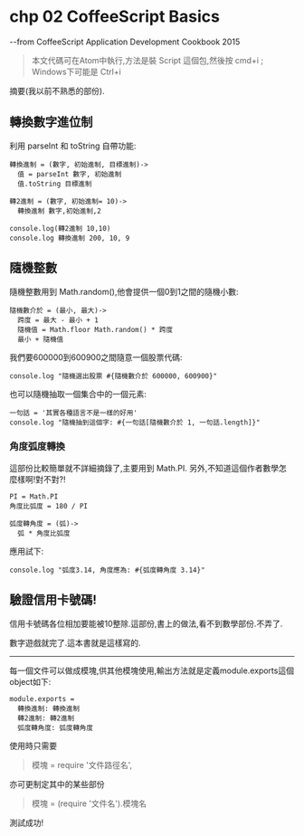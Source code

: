 # chp 02 CoffeeScript Basics
--from CoffeeScript Application Development Cookbook 2015

> 本文代碼可在Atom中執行,方法是裝 Script 這個包,然後按 cmd+i ; Windows下可能是 Ctrl+i

摘要(我以前不熟悉的部份).

## 轉換數字進位制

利用 parseInt 和 toString 自帶功能:

    轉換進制 = (數字, 初始進制, 目標進制)->
      值 = parseInt 數字, 初始進制
      值.toString 目標進制

    轉2進制 = (數字, 初始進制= 10)->
      轉換進制 數字,初始進制,2

    console.log(轉2進制 10,10)
    console.log 轉換進制 200, 10, 9

## 隨機整數

隨機整數用到 Math.random(),他會提供一個0到1之間的隨機小數:

    隨機數介於 = (最小, 最大)->
      跨度 = 最大 - 最小 + 1
      隨機值 = Math.floor Math.random() * 跨度
      最小 + 隨機值

我們要600000到600900之間隨意一個股票代碼:

    console.log "隨機選出股票 #{隨機數介於 600000, 600900}"

也可以隨機抽取一個集合中的一個元素:

    一句話 = '其實各種語言不是一樣的好用'
    console.log "隨機抽到這個字: #{一句話[隨機數介於 1, 一句話.length]}"

### 角度弧度轉換

這部份比較簡單就不詳細摘錄了,主要用到 Math.PI.
另外,不知道這個作者數學怎麼樣啊!對不對?!

    PI = Math.PI
    角度比弧度 = 180 / PI

    弧度轉角度 = (弧)->
      弧 * 角度比弧度

應用試下:

    console.log "弧度3.14, 角度應為: #{弧度轉角度 3.14}"

## 驗證信用卡號碼!

信用卡號碼各位相加要能被10整除.這部份,書上的做法,看不到數學部份.不弄了.

數字遊戲就完了.這本書就是這樣寫的.


---
每一個文件可以做成模塊,供其他模塊使用,輸出方法就是定義module.exports這個object如下:

    module.exports =
      轉換進制: 轉換進制
      轉2進制: 轉2進制
      弧度轉角度: 弧度轉角度

使用時只需要

> 模塊 = require '文件路徑名',

亦可更制定其中的某些部份
> 模塊 = (require '文件名').模塊名

測試成功!
